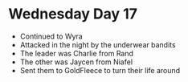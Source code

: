 # Wednesday Day 17

- Continued to Wyra
- Attacked in the night by the underwear bandits
- The leader was Charlie from Rand
- The other was Jaycen from Niafel
- Sent them to GoldFleece to turn their life around
